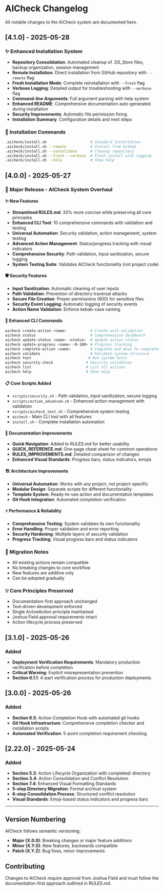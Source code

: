 # AICheck Changelog

All notable changes to the AICheck system are documented here.

## [4.1.0] - 2025-05-28

### ✨ Enhanced Installation System
- **Repository Consolidation**: Automated cleanup of .DS_Store files, backup organization, session management
- **Remote Installation**: Direct installation from GitHub repository with `--remote` flag
- **Fresh Installation Mode**: Complete reinstallation with `--fresh` flag  
- **Verbose Logging**: Detailed output for troubleshooting with `--verbose` flag
- **Command-line Arguments**: Full argument parsing with help system
- **Enhanced README**: Comprehensive documentation auto-generated during installation
- **Security Improvements**: Automatic file permission fixing
- **Installation Summary**: Configuration details and next steps

### 🔧 Installation Commands
```bash
.aicheck/install.sh                    # Standard installation
.aicheck/install.sh --remote           # Install from GitHub
.aicheck/install.sh --consolidate      # Cleanup repository
.aicheck/install.sh --fresh --verbose  # Fresh install with logging
.aicheck/install.sh --help             # Show help
```

## [4.0.0] - 2025-05-27

### 🚀 Major Release - AICheck System Overhaul

#### ✨ New Features
- **Streamlined RULES.md**: 33% more concise while preserving all core principles
- **Enhanced CLI Tool**: 10 comprehensive commands with validation and testing
- **Universal Automation**: Security validation, action management, system testing
- **Advanced Action Management**: Status/progress tracking with visual indicators
- **Comprehensive Security**: Path validation, input sanitization, secure logging
- **System Testing Suite**: Validates AICheck functionality (not project code)

#### 🛡️ Security Features
- **Input Sanitization**: Automatic cleaning of user inputs
- **Path Validation**: Prevention of directory traversal attacks
- **Secure File Creation**: Proper permissions (600) for sensitive files
- **Security Event Logging**: Automatic logging of security events
- **Action Name Validation**: Enforce kebab-case naming

#### 🔧 Enhanced CLI Commands
```bash
aicheck create-action <name>           # Create with validation
aicheck status                         # Comprehensive dashboard
aicheck update-status <name> <status>  # Update action status
aicheck update-progress <name> <0-100> # Progress tracking
aicheck complete-action <name>         # Complete and move to completed/
aicheck validate                       # Validate system structure
aicheck test                          # Run system tests
aicheck security-check               # Security validation
aicheck list                         # List all actions
aicheck help                         # Show help
```

#### 📋 Core Scripts Added
- `scripts/security.sh` - Path validation, input sanitization, secure logging
- `scripts/action_advanced.sh` - Enhanced action management with validation
- `scripts/aicheck_test.sh` - Comprehensive system testing
- `aicheck` - Main CLI tool with all features
- `install.sh` - Complete installation automation

#### 📖 Documentation Improvements
- **Quick Navigation**: Added to RULES.md for better usability
- **QUICK_REFERENCE.md**: One-page cheat sheet for common operations
- **RULES_IMPROVEMENTS.md**: Detailed comparison of changes
- **Enhanced Visual Standards**: Progress bars, status indicators, emojis

#### 🏗️ Architecture Improvements
- **Universal Automation**: Works with any project, not project-specific
- **Modular Design**: Separate scripts for different functionality
- **Template System**: Ready-to-use action and documentation templates
- **Git Hook Integration**: Automated completion verification

#### ⚡ Performance & Reliability
- **Comprehensive Testing**: System validates its own functionality
- **Error Handling**: Proper validation and error reporting
- **Security Hardening**: Multiple layers of security validation
- **Progress Tracking**: Visual progress bars and status indicators

### 🔄 Migration Notes
- All existing actions remain compatible
- No breaking changes to core workflow
- New features are additive only
- Can be adopted gradually

### 💡 Core Principles Preserved
- Documentation-first approach unchanged
- Test-driven development enforced
- Single ActiveAction principle maintained
- Joshua Field approval requirements intact
- Action lifecycle process preserved

## [3.1.0] - 2025-05-26

### Added
- **Deployment Verification Requirements**: Mandatory production verification before completion
- **Critical Warning**: Explicit misrepresentation prevention
- **Section 6.1.1**: 4-part verification process for production deployments

## [3.0.0] - 2025-05-26

### Added
- **Section 6.5**: Action Completion Hook with automated git hooks
- **Git Hook Infrastructure**: Comprehensive completion checker and installation scripts
- **Automated Verification**: 5-point completion requirement checking

## [2.22.0] - 2025-05-24

### Added
- **Section 5.3**: Action Lifecycle Organization with completed/ directory
- **Section 3.4**: Action Consolidation and Conflict Resolution
- **Section 7.4**: Enhanced Visual Formatting Standards
- **5-step Directory Migration**: Formal archival system
- **6-step Consolidation Process**: Structured conflict resolution
- **Visual Standards**: Emoji-based status indicators and progress bars

---

## Version Numbering

AICheck follows semantic versioning:
- **Major (X.0.0)**: Breaking changes or major feature additions
- **Minor (X.Y.0)**: New features, backwards compatible
- **Patch (X.Y.Z)**: Bug fixes, minor improvements

## Contributing

Changes to AICheck require approval from Joshua Field and must follow the documentation-first approach outlined in RULES.md.